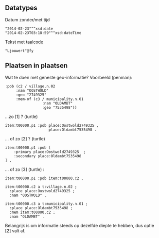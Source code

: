 
## Datatypes

Datum zonder/met tijd

```
"2014-02-23"^^xsd:date
"2014-02-23T03:18:59"^^xsd:dateTime
```

Tekst met taalcode

```
"Ljouwert"@fy
```

## Plaatsen in plaatsen

Wat te doen met geneste geo-informatie? Voorbeeld (penman):

```
:pob (c2 / village.n.02
     :nam "OOSTWOLD"
     :geo "2749325"
     :mem-of (c3 / municipality.n.01
                 :nam "OLDAMBT"
                 :geo "7535498"))
```

...zo [1] ? (turtle)

```
item:t00000.p1 :pob place:Oostwold2749325 ,
                    place:Oldambt7535498 .
```

... of zo [2] ? (turtle)

```
item:t00000.p1 :pob [
    :primary place:Oostwold2749325  ;
    :secondary place:Oldambt7535498
] .
```

... of zo [3] (turtle) :

```
item:t00000.p1 :pob item:t00000.c2 .

item:t00000.c2 a t:village.n.02 ;
  :place place:Oostwold2749325 ;
  :nam "OOSTWOLD" .

item:t00000.c3 a t:municipality.n.01 ;
  :place place:Oldambt7535498 ;
  :mem item:t00000.c2 ;
  :nam "OLDAMBT" .
```

Belangrijk is om informatie steeds op dezelfde diepte te hebben, dus
optie [2] valt af.
